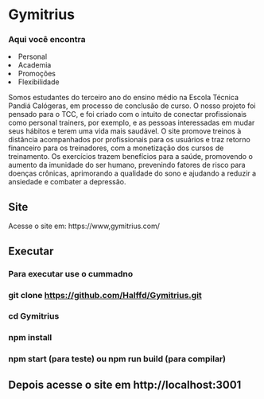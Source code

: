 # Gymitrius
<h3>Aqui você encontra</h3>
<li><span>Personal</span></li>
<li><span>Academia</span></li>
<li><span>Promoções</span></li>
<li><span>Flexibilidade</span></li>

<p>Somos estudantes do terceiro ano do ensino médio na Escola Técnica Pandiá Calógeras, em processo de conclusão de curso. O nosso projeto foi pensado para o TCC, e foi criado com o intuito de conectar profissionais como personal trainers, por exemplo, e as pessoas interessadas em mudar seus hábitos e terem uma vida mais saudável. O site promove treinos à distância acompanhados por profissionais para os usuários e traz retorno financeiro para os treinadores, com a monetização dos cursos de treinamento. Os exercícios trazem benefícios para a saúde, promovendo o aumento da imunidade do ser humano, prevenindo fatores de risco para doenças crônicas, aprimorando a qualidade do sono e ajudando a reduzir a ansiedade e combater a depressão.</p>

## Site
Acesse o site em: https://www,gymitrius.com/

## Executar
### Para executar use o cummadno
### git clone https://github.com/Halffd/Gymitrius.git
### cd Gymitrius
### npm install
### npm start (para teste) ou npm run build (para compilar)
## Depois acesse o site em http://localhost:3001
